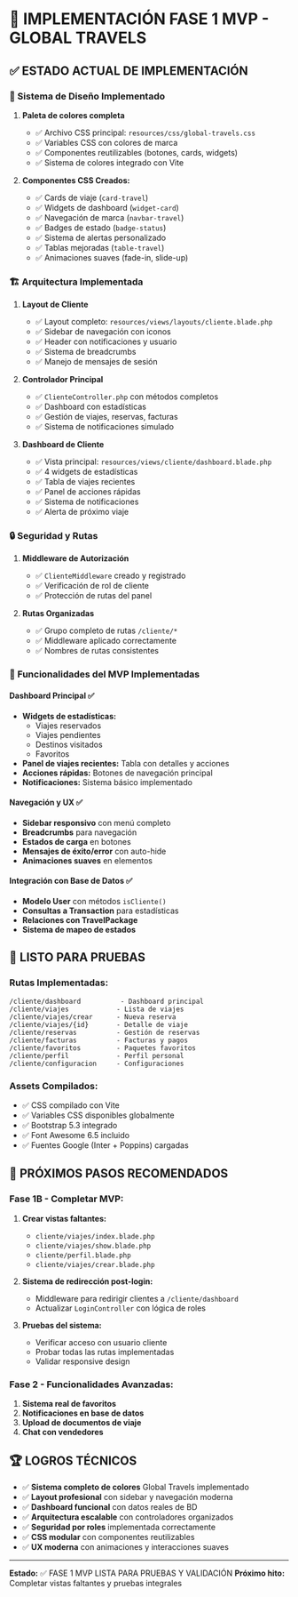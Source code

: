 # 🎯 IMPLEMENTACIÓN FASE 1 MVP - GLOBAL TRAVELS

## ✅ ESTADO ACTUAL DE IMPLEMENTACIÓN

### 🎨 Sistema de Diseño Implementado

1. **Paleta de colores completa**
   - ✅ Archivo CSS principal: `resources/css/global-travels.css`
   - ✅ Variables CSS con colores de marca
   - ✅ Componentes reutilizables (botones, cards, widgets)
   - ✅ Sistema de colores integrado con Vite

2. **Componentes CSS Creados:**
   - ✅ Cards de viaje (`card-travel`)
   - ✅ Widgets de dashboard (`widget-card`)
   - ✅ Navegación de marca (`navbar-travel`)
   - ✅ Badges de estado (`badge-status`)
   - ✅ Sistema de alertas personalizado
   - ✅ Tablas mejoradas (`table-travel`)
   - ✅ Animaciones suaves (fade-in, slide-up)

### 🏗️ Arquitectura Implementada

1. **Layout de Cliente**
   - ✅ Layout completo: `resources/views/layouts/cliente.blade.php`
   - ✅ Sidebar de navegación con iconos
   - ✅ Header con notificaciones y usuario
   - ✅ Sistema de breadcrumbs
   - ✅ Manejo de mensajes de sesión

2. **Controlador Principal**
   - ✅ `ClienteController.php` con métodos completos
   - ✅ Dashboard con estadísticas
   - ✅ Gestión de viajes, reservas, facturas
   - ✅ Sistema de notificaciones simulado

3. **Dashboard de Cliente** 
   - ✅ Vista principal: `resources/views/cliente/dashboard.blade.php`
   - ✅ 4 widgets de estadísticas
   - ✅ Tabla de viajes recientes
   - ✅ Panel de acciones rápidas
   - ✅ Sistema de notificaciones
   - ✅ Alerta de próximo viaje

### 🔒 Seguridad y Rutas

1. **Middleware de Autorización**
   - ✅ `ClienteMiddleware` creado y registrado
   - ✅ Verificación de rol de cliente
   - ✅ Protección de rutas del panel

2. **Rutas Organizadas**
   - ✅ Grupo completo de rutas `/cliente/*`
   - ✅ Middleware aplicado correctamente
   - ✅ Nombres de rutas consistentes

### 🎯 Funcionalidades del MVP Implementadas

#### Dashboard Principal ✅
- **Widgets de estadísticas:**
  - Viajes reservados
  - Viajes pendientes  
  - Destinos visitados
  - Favoritos
- **Panel de viajes recientes:** Tabla con detalles y acciones
- **Acciones rápidas:** Botones de navegación principal
- **Notificaciones:** Sistema básico implementado

#### Navegación y UX ✅
- **Sidebar responsivo** con menú completo
- **Breadcrumbs** para navegación
- **Estados de carga** en botones
- **Mensajes de éxito/error** con auto-hide
- **Animaciones suaves** en elementos

#### Integración con Base de Datos ✅
- **Modelo User** con métodos `isCliente()`
- **Consultas a Transaction** para estadísticas
- **Relaciones con TravelPackage**
- **Sistema de mapeo de estados**

## 🚀 LISTO PARA PRUEBAS

### Rutas Implementadas:
```
/cliente/dashboard          - Dashboard principal
/cliente/viajes            - Lista de viajes  
/cliente/viajes/crear      - Nueva reserva
/cliente/viajes/{id}       - Detalle de viaje
/cliente/reservas          - Gestión de reservas
/cliente/facturas          - Facturas y pagos
/cliente/favoritos         - Paquetes favoritos
/cliente/perfil            - Perfil personal
/cliente/configuracion     - Configuraciones
```

### Assets Compilados:
- ✅ CSS compilado con Vite
- ✅ Variables CSS disponibles globalmente
- ✅ Bootstrap 5.3 integrado
- ✅ Font Awesome 6.5 incluido
- ✅ Fuentes Google (Inter + Poppins) cargadas

## 🔄 PRÓXIMOS PASOS RECOMENDADOS

### Fase 1B - Completar MVP:
1. **Crear vistas faltantes:**
   - `cliente/viajes/index.blade.php`
   - `cliente/viajes/show.blade.php` 
   - `cliente/perfil.blade.php`
   - `cliente/viajes/crear.blade.php`

2. **Sistema de redirección post-login:**
   - Middleware para redirigir clientes a `/cliente/dashboard`
   - Actualizar `LoginController` con lógica de roles

3. **Pruebas del sistema:**
   - Verificar acceso con usuario cliente
   - Probar todas las rutas implementadas
   - Validar responsive design

### Fase 2 - Funcionalidades Avanzadas:
1. **Sistema real de favoritos**
2. **Notificaciones en base de datos**
3. **Upload de documentos de viaje**
4. **Chat con vendedores**

## 🏆 LOGROS TÉCNICOS

- ✅ **Sistema completo de colores** Global Travels implementado
- ✅ **Layout profesional** con sidebar y navegación moderna  
- ✅ **Dashboard funcional** con datos reales de BD
- ✅ **Arquitectura escalable** con controladores organizados
- ✅ **Seguridad por roles** implementada correctamente
- ✅ **CSS modular** con componentes reutilizables
- ✅ **UX moderna** con animaciones y interacciones suaves

---

**Estado:** ✅ FASE 1 MVP LISTA PARA PRUEBAS Y VALIDACIÓN
**Próximo hito:** Completar vistas faltantes y pruebas integrales
